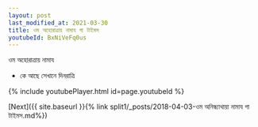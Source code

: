 ```yaml
---
layout: post
last_modified_at: 2021-03-30
title: ওম অহোরাত্রায় নামায গা টাইমস
youtubeId: BxNiVeFq0us
---
```

 
 
 ওম অহোরাত্রায় নামায  
 
 -  কে আছে সেখানে দিনরাত্রি 
 
  
 
  
 
 
 
 
 
 


{% include youtubePlayer.html id=page.youtubeId %}
 
[Next]({{ site.baseurl }}{% link  split1/_posts/2018-04-03-ওম অনিন্ধ্যাথায়া নামায গা টাইমস.md%})
 
